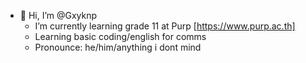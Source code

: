 - 👋 Hi, I’m @Gxyknp
	- I’m currently learning grade 11 at Purp [https://www.purp.ac.th]
	- Learning basic coding/english for comms
	- Pronounce: he/him/anything i dont mind

<!---
Gxyknp/Gxyknp is a ✨ special ✨ repository because its `README.md` (this file) appears on your GitHub profile.
You can click the Preview link to take a look at your changes.
--->
